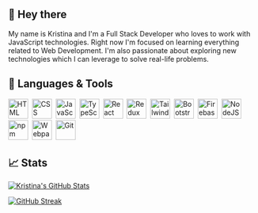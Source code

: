 ## 👋 Hey there

My name is Kristina and I'm a Full Stack Developer who loves to work with JavaScript technologies. Right now I'm focused on learning everything related to Web Development. I'm also passionate about exploring new technologies which I can leverage to solve real-life problems.



## 🔧 Languages & Tools

<div>
  <img src="https://github.com/get-icon/geticon/blob/master/icons/html-5.svg" title="HTML5" alt="HTML" width="40" height="40"/>&nbsp;
  <img src="https://github.com/get-icon/geticon/blob/master/icons/css-3.svg"  title="CSS3" alt="CSS" width="40" height="40"/>&nbsp;
  <img src="https://github.com/get-icon/geticon/blob/master/icons/javascript.svg" title="JavaScript" alt="JavaScript" width="40" height="40"/>&nbsp;
  <img src="https://github.com/get-icon/geticon/blob/master/icons/typescript-icon.svg" title="TypeScript" alt="TypeScript" width="40" height="40"/>&nbsp;
  <img src="https://github.com/get-icon/geticon/blob/master/icons/react.svg" title="React" alt="React" width="40" height="40"/>&nbsp;
  <img src="https://github.com/get-icon/geticon/blob/master/icons/redux.svg" title="Redux" alt="Redux" width="40" height="40"/>&nbsp;
  <img src="https://github.com/get-icon/geticon/blob/master/icons/tailwindcss-icon.svg" title="Tailwind" alt="Tailwind" width="40" height="40"/>&nbsp;
  <img src="https://github.com/get-icon/geticon/blob/master/icons/bootstrap.svg" title="Bootstrap" alt="Bootstrap" width="40" height="40"/>&nbsp;
  <img src="https://github.com/get-icon/geticon/blob/master/icons/firebase.svg" title="Firebase" alt="Firebase" width="40" height="40"/>&nbsp;
  <img src="https://github.com/get-icon/geticon/blob/master/icons/nodejs-icon.svg" title="NodeJS" alt="NodeJS" width="40" height="40"/>&nbsp;
  <img src="https://github.com/get-icon/geticon/blob/master/icons/npm.svg" title="npm" alt="npm" width="40" height="40"/>&nbsp;
  <img src="https://github.com/get-icon/geticon/blob/master/icons/webpack.svg" title="Webpack" alt="Webpack" width="40" height="40"/>&nbsp;
  <img src="https://github.com/get-icon/geticon/blob/master/icons/git-icon.svg" title="Git" **alt="Git" width="40" height="40"/>
</div>




## 📈 Stats

[![Kristina's GitHub Stats](https://github-readme-stats.vercel.app/api?username=kristina-sparrow&theme=algolia)](https://github.com/kristina-sparrow/github-readme-stats)

[![GitHub Streak](https://streak-stats.demolab.com?user=kristina-sparrow&theme=algolia&date_format=M%20j%5B%2C%20Y%5D&mode=weekly)](https://git.io/streak-stats)
